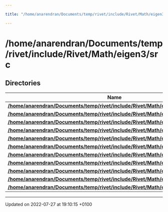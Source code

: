 ```yaml
---

title: "/home/anarendran/Documents/temp/rivet/include/Rivet/Math/eigen3/src"

---
```


# /home/anarendran/Documents/temp/rivet/include/Rivet/Math/eigen3/src



## Directories

| Name           |
| -------------- |
| **[/home/anarendran/Documents/temp/rivet/include/Rivet/Math/eigen3/src/Cholesky](http://example.org/files/dir_252f1c331a4505b7611f699ead838674/#dir-/home/anarendran/documents/temp/rivet/include/rivet/math/eigen3/src/cholesky)**  |
| **[/home/anarendran/Documents/temp/rivet/include/Rivet/Math/eigen3/src/Core](http://example.org/files/dir_9612b3329222a59c9bdb302bda6a804a/#dir-/home/anarendran/documents/temp/rivet/include/rivet/math/eigen3/src/core)**  |
| **[/home/anarendran/Documents/temp/rivet/include/Rivet/Math/eigen3/src/Eigenvalues](http://example.org/files/dir_20805d5f3a64e7eaa2e720bb970716c6/#dir-/home/anarendran/documents/temp/rivet/include/rivet/math/eigen3/src/eigenvalues)**  |
| **[/home/anarendran/Documents/temp/rivet/include/Rivet/Math/eigen3/src/Geometry](http://example.org/files/dir_ab6dc1a49b65f08fffca49df86173747/#dir-/home/anarendran/documents/temp/rivet/include/rivet/math/eigen3/src/geometry)**  |
| **[/home/anarendran/Documents/temp/rivet/include/Rivet/Math/eigen3/src/Householder](http://example.org/files/dir_0a9b622004bfe0eb6388aade20fcb748/#dir-/home/anarendran/documents/temp/rivet/include/rivet/math/eigen3/src/householder)**  |
| **[/home/anarendran/Documents/temp/rivet/include/Rivet/Math/eigen3/src/Jacobi](http://example.org/files/dir_7ffb42d625f31d6eb332f0058850b7a1/#dir-/home/anarendran/documents/temp/rivet/include/rivet/math/eigen3/src/jacobi)**  |
| **[/home/anarendran/Documents/temp/rivet/include/Rivet/Math/eigen3/src/LU](http://example.org/files/dir_c175c4c41140acf332ccae2bb478e3ea/#dir-/home/anarendran/documents/temp/rivet/include/rivet/math/eigen3/src/lu)**  |
| **[/home/anarendran/Documents/temp/rivet/include/Rivet/Math/eigen3/src/misc](http://example.org/files/dir_164436196295742c46cbaa0bf562759f/#dir-/home/anarendran/documents/temp/rivet/include/rivet/math/eigen3/src/misc)**  |
| **[/home/anarendran/Documents/temp/rivet/include/Rivet/Math/eigen3/src/plugins](http://example.org/files/dir_d2f901bd100e525f7976fff6d942290d/#dir-/home/anarendran/documents/temp/rivet/include/rivet/math/eigen3/src/plugins)**  |
| **[/home/anarendran/Documents/temp/rivet/include/Rivet/Math/eigen3/src/QR](http://example.org/files/dir_c2d95ac0a98f576773769b95cd29b05a/#dir-/home/anarendran/documents/temp/rivet/include/rivet/math/eigen3/src/qr)**  |
| **[/home/anarendran/Documents/temp/rivet/include/Rivet/Math/eigen3/src/SVD](http://example.org/files/dir_911a75cd1e34123f92c7589281683aa1/#dir-/home/anarendran/documents/temp/rivet/include/rivet/math/eigen3/src/svd)**  |






-------------------------------

Updated on 2022-07-27 at 19:10:15 +0100
